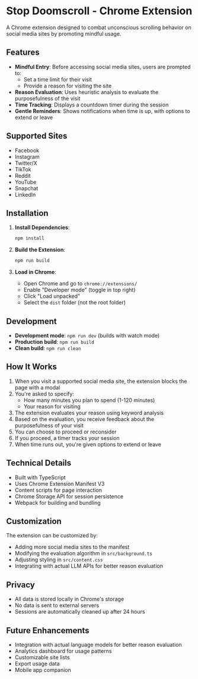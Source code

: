 # Stop Doomscroll - Chrome Extension

A Chrome extension designed to combat unconscious scrolling behavior on social media sites by promoting mindful usage.

## Features

- **Mindful Entry**: Before accessing social media sites, users are prompted to:
  - Set a time limit for their visit
  - Provide a reason for visiting the site
- **Reason Evaluation**: Uses heuristic analysis to evaluate the purposefulness of the visit
- **Time Tracking**: Displays a countdown timer during the session
- **Gentle Reminders**: Shows notifications when time is up, with options to extend or leave

## Supported Sites

- Facebook
- Instagram
- Twitter/X
- TikTok
- Reddit
- YouTube
- Snapchat
- LinkedIn

## Installation

1. **Install Dependencies**:
   ```bash
   npm install
   ```

2. **Build the Extension**:
   ```bash
   npm run build
   ```

3. **Load in Chrome**:
   - Open Chrome and go to `chrome://extensions/`
   - Enable "Developer mode" (toggle in top right)
   - Click "Load unpacked"
   - Select the `dist` folder (not the root folder)

## Development

- **Development mode**: `npm run dev` (builds with watch mode)
- **Production build**: `npm run build`
- **Clean build**: `npm run clean`

## How It Works

1. When you visit a supported social media site, the extension blocks the page with a modal
2. You're asked to specify:
   - How many minutes you plan to spend (1-120 minutes)
   - Your reason for visiting
3. The extension evaluates your reason using keyword analysis
4. Based on the evaluation, you receive feedback about the purposefulness of your visit
5. You can choose to proceed or reconsider
6. If you proceed, a timer tracks your session
7. When time runs out, you're given options to extend or leave

## Technical Details

- Built with TypeScript
- Uses Chrome Extension Manifest V3
- Content scripts for page interaction
- Chrome Storage API for session persistence
- Webpack for building and bundling

## Customization

The extension can be customized by:
- Adding more social media sites to the manifest
- Modifying the evaluation algorithm in `src/background.ts`
- Adjusting styling in `src/content.css`
- Integrating with actual LLM APIs for better reason evaluation

## Privacy

- All data is stored locally in Chrome's storage
- No data is sent to external servers
- Sessions are automatically cleaned up after 24 hours

## Future Enhancements

- Integration with actual language models for better reason evaluation
- Analytics dashboard for usage patterns
- Customizable site lists
- Export usage data
- Mobile app companion